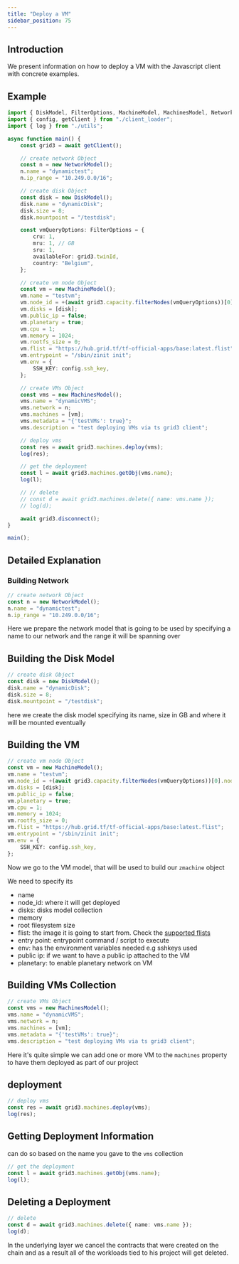 ```yaml
---
title: "Deploy a VM"
sidebar_position: 75
---
```





## Introduction

We present information on how to deploy a VM with the Javascript client with concrete examples.

## Example

```ts
import { DiskModel, FilterOptions, MachineModel, MachinesModel, NetworkModel } from "../src";
import { config, getClient } from "./client_loader";
import { log } from "./utils";

async function main() {
    const grid3 = await getClient();

    // create network Object
    const n = new NetworkModel();
    n.name = "dynamictest";
    n.ip_range = "10.249.0.0/16";

    // create disk Object
    const disk = new DiskModel();
    disk.name = "dynamicDisk";
    disk.size = 8;
    disk.mountpoint = "/testdisk";

    const vmQueryOptions: FilterOptions = {
        cru: 1,
        mru: 1, // GB
        sru: 1,
        availableFor: grid3.twinId,
        country: "Belgium",
    };

    // create vm node Object
    const vm = new MachineModel();
    vm.name = "testvm";
    vm.node_id = +(await grid3.capacity.filterNodes(vmQueryOptions))[0].nodeId; // TODO: allow random choice
    vm.disks = [disk];
    vm.public_ip = false;
    vm.planetary = true;
    vm.cpu = 1;
    vm.memory = 1024;
    vm.rootfs_size = 0;
    vm.flist = "https://hub.grid.tf/tf-official-apps/base:latest.flist";
    vm.entrypoint = "/sbin/zinit init";
    vm.env = {
        SSH_KEY: config.ssh_key,
    };

    // create VMs Object
    const vms = new MachinesModel();
    vms.name = "dynamicVMS";
    vms.network = n;
    vms.machines = [vm];
    vms.metadata = "{'testVMs': true}";
    vms.description = "test deploying VMs via ts grid3 client";

    // deploy vms
    const res = await grid3.machines.deploy(vms);
    log(res);

    // get the deployment
    const l = await grid3.machines.getObj(vms.name);
    log(l);

    // // delete
    // const d = await grid3.machines.delete({ name: vms.name });
    // log(d);

    await grid3.disconnect();
}

main();
```

## Detailed Explanation

### Building Network

```ts
// create network Object
const n = new NetworkModel();
n.name = "dynamictest";
n.ip_range = "10.249.0.0/16";
```

Here we prepare the network model that is going to be used by specifying a name to our network and the range it will be spanning over

## Building the Disk Model

```ts
// create disk Object
const disk = new DiskModel();
disk.name = "dynamicDisk";
disk.size = 8;
disk.mountpoint = "/testdisk";
```

here we create the disk model specifying its name, size in GB and where it will be mounted eventually

## Building the VM

```ts
// create vm node Object
const vm = new MachineModel();
vm.name = "testvm";
vm.node_id = +(await grid3.capacity.filterNodes(vmQueryOptions))[0].nodeId; // TODO: allow random choice
vm.disks = [disk];
vm.public_ip = false;
vm.planetary = true;
vm.cpu = 1;
vm.memory = 1024;
vm.rootfs_size = 0;
vm.flist = "https://hub.grid.tf/tf-official-apps/base:latest.flist";
vm.entrypoint = "/sbin/zinit init";
vm.env = {
    SSH_KEY: config.ssh_key,
};
```

Now we go to the VM model, that will be used to build our `zmachine` object

We need to specify its

- name
- node_id: where it will get deployed
- disks: disks model collection
- memory
- root filesystem size
- flist: the image it is going to start from. Check the [supported flists](../flist/grid3_supported_flists)
- entry point: entrypoint command / script to execute
- env: has the environment variables needed e.g sshkeys used
- public ip: if we want to have a public ip attached to the VM
- planetary: to enable planetary network on VM

## Building VMs Collection

```ts
// create VMs Object
const vms = new MachinesModel();
vms.name = "dynamicVMS";
vms.network = n;
vms.machines = [vm];
vms.metadata = "{'testVMs': true}";
vms.description = "test deploying VMs via ts grid3 client";
```

Here it's quite simple we can add one or more VM to the `machines` property to have them deployed as part of our project

## deployment

```ts
// deploy vms
const res = await grid3.machines.deploy(vms);
log(res);
```

## Getting Deployment Information

can do so based on the name you gave to the `vms` collection

```ts
// get the deployment
const l = await grid3.machines.getObj(vms.name);
log(l);
```

## Deleting a Deployment

```ts
// delete
const d = await grid3.machines.delete({ name: vms.name });
log(d);
```

In the underlying layer we cancel the contracts that were created on the chain and as a result all of the workloads tied to his project will get deleted.
